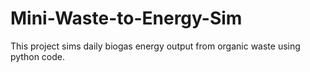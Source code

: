# Mini-Waste-to-Energy-Sim
This project sims daily biogas energy output from organic waste using python code.
